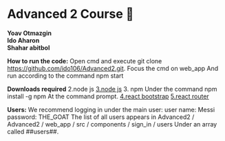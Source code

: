 # Advanced 2 Course  &#x1F34E;  
**Yoav Otmazgin**  
**Ido Aharon**  
**Shahar abitbol**  


**How to run the code:**
Open cmd and execute
git clone https://github.com/ido106/Advanced2.git.
Focus the cmd on web_app
And run according to the command
npm start

**Downloads required**
2.node js
<a href="https://nodejs.org/en/">3.node js</a>
3. npm
Under the command npm install -g npm
At the command prompt.
<a href="https://react-bootstrap.github.io/">4.react bootstrap</a>
<a href="https://reactrouter.com/">5.react router</a>

**Users:**
We recommend logging in under the main user:
user name: Messi
password: THE_GOAT
The list of all users appears in Advanced2 / Advanced2 / web_app / src / components / sign_in / users
Under an array called ##users##.
